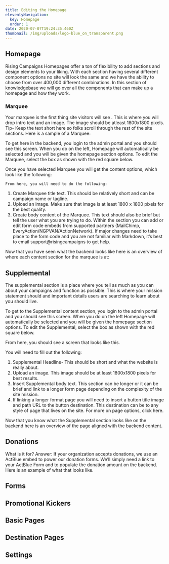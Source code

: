 ```yaml
---
title: Editing the Homepage
eleventyNavigation:
  key: Homepage
  order: 1
date: 2020-07-07T19:24:35.460Z
thumbnail: /img/uploads/logo-blue_on_transparent.png
---
```

## Homepage

Rising Campaigns Homepages offer a ton of flexibility to add sections and design elements to your liking. With each section having several different component options no site will look the same and we have the ability to choose from over 400,000 different combinations.  In this section of knowledgebase we will go over all the components that can make up a homepage and how they work. 


### Marquee

Your marquee is the first thing site visitors will see . This is where you will drop intro text and an image. The image should be atleast 1800x1800 pixels. Tip- Keep the text short here so folks scroll through the rest of the site sections.  Here is a sample of a Marquee:


To get here in the backend, you login to the admin portal and you should see this screen. When you do on the left, Homepage will automatically be selected and you will be given the homepage section options. To edit the Marquee, select the box as shown with the red square below.  

Once you have selected Marquee you will get the content options, which look like the following:

    From here, you will need to do the following:



1. Create Marquee title text. This should be relatively short and can be campaign name or tagline.
2. Upload an image. Make sure that image is at least 1800 x 1800 pixels for the best quality. 
3. Create body content of the Marquee. This text should also be brief but tell the user what you are trying to do. Within the section you can add or edit form code embeds from supported partners (MailChimp, EveryAction/NGPVAN/ActionNetwork). If major changes need to take place to the form code and you are not familiar with Markdown, it’s best to email support@risingcampaigns to get help. 

Now that you have seen what the backend looks like here is an overview of where each content section for the marquee is at:

##  Supplemental

The supplemental section is a place where you tell as much as you can about your campaigns and function as possible. This is where your mission statement should and important details users are searching to learn about you should live. 


To get to the Supplemental content section, you login to the admin portal and you should see this screen. When you do on the left Homepage will automatically be selected and you will be given the homepage section options. To edit the Supplemental, select the box as shown with the red square below. 

From here, you should see a screen that looks like this. 

You will need to fill out the following:



1. Supplemental Headline- This should be short and what the website is really about.
2. Upload an image. This image should be at least 1800x1800 pixels for best results.
3. Insert Supplemental body text. This section can be longer or it can be brief and link to a longer form page depending on the complexity of the site mission.  
4. If linking a longer format page you will need to insert a button title image and path URL to the button destination. This destination can be to any style of page that lives on the site.  For more on page options, click here. 

Now that you know what the Supplemental section looks like on the backend here is an overview of the page aligned with the backend content. 

## Donations

What is it for? Answer: If your organization accepts donations, we use an ActBlue embed to power our donation forms. We’ll simply need a link to your ActBlue Form and to populate the donation amount on the backend. Here is an example of what that looks like. 


## Forms
## Promotional Kickers
## Basic Pages

## Destination Pages

## Settings


